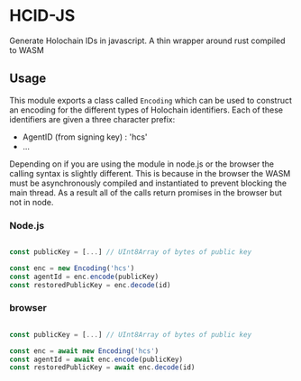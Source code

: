 # HCID-JS

Generate Holochain IDs in javascript. A thin wrapper around rust compiled to WASM

## Usage

This module exports a class called `Encoding` which can be used to construct an encoding for the different types of Holochain identifiers. Each of these identifiers are given a three character prefix:
- AgentID (from signing key) : 'hcs'
- ...

Depending on if you are using the module in node.js or the browser the calling syntax is slightly different. This is because in the browser the WASM must be asynchronously compiled and instantiated to prevent blocking the main thread. As a result all of the calls return promises in the browser but not in node.

### Node.js
```javascript

const publicKey = [...] // UInt8Array of bytes of public key

const enc = new Encoding('hcs')
const agentId = enc.encode(publicKey)
const restoredPublicKey = enc.decode(id)
```

### browser
```javascript

const publicKey = [...] // UInt8Array of bytes of public key

const enc = await new Encoding('hcs')
const agentId = await enc.encode(publicKey)
const restoredPublicKey = await enc.decode(id)
```